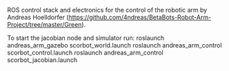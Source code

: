ROS control stack and electronics for the control of the robotic arm by Andreas Hoelldorfer (https://github.com/4ndreas/BetaBots-Robot-Arm-Project/tree/master/Green).

To start the jacobian node and simulator run:
    roslaunch andreas_arm_gazebo scorbot_world.launch
    roslaunch andreas_arm_control scorbot_control.launch
    roslaunch andreas_arm_control scorbot_jacobian.launch
